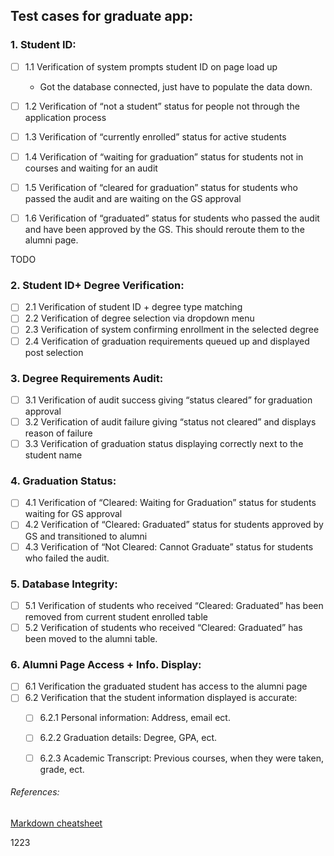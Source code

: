 ## Test cases for graduate app:
### 1. Student ID:
- [ ] 1.1 Verification of system prompts student ID on page load up

  - Got the database connected, just have to populate the data down. 

- [ ] 1.2 Verification of “not a student” status for people not through the application process
- [ ] 1.3 Verification of “currently enrolled” status for active students
- [ ] 1.4 Verification of “waiting for graduation” status for students not in courses and waiting for an audit 
- [ ] 1.5 Verification of “cleared for graduation” status for students who passed the audit and are waiting on the GS approval 
- [ ] 1.6 Verification of “graduated” status for students who passed the audit and have been approved by the GS. This should reroute them to the alumni page.

TODO   
### 2. Student ID+ Degree Verification:
- [ ] 2.1 Verification of student ID + degree type matching
- [ ] 2.2 Verification of degree selection via dropdown menu 
- [ ] 2.3 Verification of system confirming enrollment in the selected degree
- [ ] 2.4 Verification of graduation requirements queued up and displayed post selection

### 3. Degree Requirements Audit:
- [ ] 3.1 Verification of audit success giving “status cleared” for graduation approval 
- [ ] 3.2 Verification of audit failure giving “status not cleared” and displays reason of failure 
- [ ] 3.3 Verification of graduation status displaying correctly next to the student name

### 4. Graduation Status: 
- [ ] 4.1 Verification of “Cleared: Waiting for Graduation” status for students waiting for GS approval 
- [ ] 4.2 Verification of “Cleared: Graduated” status for students approved by GS and transitioned to alumni 
- [ ] 4.3 Verification of “Not Cleared: Cannot Graduate” status for students who failed the audit. 

### 5. Database Integrity: 
- [ ] 5.1 Verification of students who received “Cleared: Graduated” has been removed from current student enrolled table 
- [ ] 5.2 Verification of students who received “Cleared: Graduated” has been moved to the alumni table.

### 6. Alumni Page Access + Info. Display: 
- [ ] 6.1 Verification the graduated student has access to the alumni page
- [ ] 6.2 Verification that the student information displayed is accurate:
  - [ ] 6.2.1 Personal information: Address, email ect. 
  - [ ] 6.2.2 Graduation details: Degree, GPA, ect. 
  - [ ] 6.2.3 Academic Transcript: Previous courses, when they were taken, grade, ect. 


###### References: 
[Markdown cheatsheet](https://www.datacamp.com/cheat-sheet/markdown-cheat-sheet-23)

1223